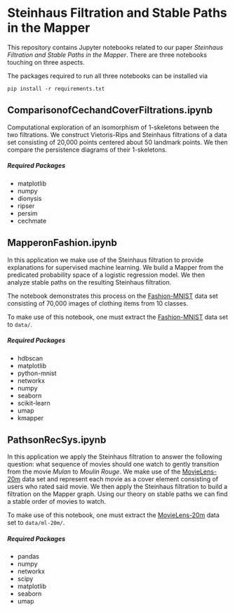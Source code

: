 # Steinhaus Filtration and Stable Paths in the Mapper

This repository contains Jupyter notebooks related to our paper *Steinhaus Filtration and Stable Paths in the Mapper*.
There are three notebooks touching on three aspects.

The packages required to run all three notebooks can be installed via
```
pip install -r requirements.txt
```

## ComparisonofCechandCoverFiltrations.ipynb

Computational exploration of an isomorphism of 1-skeletons between the two filtrations. 
We construct Vietoris-Rips and Steinhaus filtrations of a data set consisting of 20,000 points centered about 50 landmark points.
We then compare the persistence diagrams of their 1-skeletons.

##### Required Packages
- matplotlib
- numpy
- dionysis
- ripser
- persim
- cechmate

## MapperonFashion.ipynb

In this application we make use of the Steinhaus filtration to provide explanations for supervised machine learning.
We build a Mapper from the predicated probability space of a logistic regression model.
We then analyze stable paths on the resulting Steinhaus filtration.

The notebook demonstrates this process on the [Fashion-MNIST](https://www.kaggle.com/datasets/zalando-research/fashionmnist) data set consisting of 70,000 images of clothing items from 10 classes.

To make use of this notebook, one must extract the [Fashion-MNIST](https://www.kaggle.com/datasets/zalando-research/fashionmnist) data set to ``data/``.

##### Required Packages
- hdbscan
- matplotlib
- python-mnist
- networkx
- numpy
- seaborn
- scikit-learn
- umap
- kmapper

## PathsonRecSys.ipynb

In this application we apply the Steinhaus filtration to answer the following question: what sequence of movies should one watch to gently transition from the movie *Mulan* to *Moulin Rouge*.
We make use of the [MovieLens-20m](https://www.kaggle.com/datasets/grouplens/movielens-20m-dataset) data set and represent each movie as a cover element consisting of users who rated said movie.
We then apply the Steinhaus filtration to build a filtration on the Mapper graph.
Using our theory on stable paths we can find a stable order of movies to watch.

To make use of this notebook, one must extract the [MovieLens-20m](https://www.kaggle.com/datasets/grouplens/movielens-20m-dataset) data set to ``data/ml-20m/``.

##### Required Packages
- pandas
- numpy
- networkx
- scipy
- matplotlib
- seaborn
- umap

